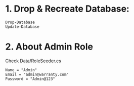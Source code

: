 # 1. Drop & Recreate Database:

```shell
Drop-Database
Update-Database
```

# 2. About Admin Role

Check Data/RoleSeeder.cs

```shell
Name = "Admin"
Email = "admin@warranty.com"
Password = "Admin@123"
```
